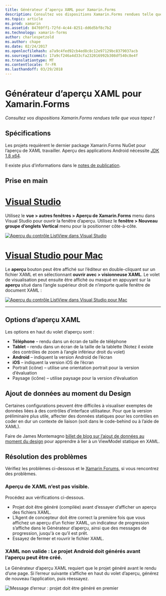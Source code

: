 ```yaml
---
title: Générateur d’aperçu XAML pour Xamarin.Forms
description: Consultez vos dispositions Xamarin.Forms rendues telle que vous tapez !
ms.topic: article
ms.prod: xamarin
ms.assetid: 84769ff1-72fd-4c44-8251-dd6d5bf8c7b2
ms.technology: xamarin-forms
author: charlespetzold
ms.author: chape
ms.date: 02/24/2017
ms.openlocfilehash: a7a9c4fed92cb4ed8c8c12e97129bc8379037acb
ms.sourcegitcommit: 17a9cf246a4d33cfa232016992b308df540c8e4f
ms.translationtype: MT
ms.contentlocale: fr-FR
ms.lasthandoff: 03/29/2018
---
```

# <a name="xaml-previewer-for-xamarinforms"></a>Générateur d’aperçu XAML pour Xamarin.Forms

_Consultez vos dispositions Xamarin.Forms rendues telle que vous tapez !_

## <a name="requirements"></a>Spécifications

Les projets requièrent le dernier package Xamarin.Forms NuGet pour l’aperçu de XAML travailler. Aperçu des applications Android nécessite [JDK 1.8 x64](http://www.oracle.com/technetwork/java/javase/downloads/jdk8-downloads-2133151.html).

Il existe plus d’informations dans le [notes de publication](https://developer.xamarin.com/releases/studio/xamarin.studio_6.2/xamarin.studio_6.2/#Xamarin_Forms_Previewer).

## <a name="getting-started"></a>Prise en main

# <a name="visual-studiotabvswin"></a>[Visual Studio](#tab/vswin)

Utilisez le **vue > autres fenêtres > Aperçu de Xamarin.Forms** menu dans Visual Studio pour ouvrir la fenêtre d’aperçu. Utilisez le **fenêtre > Nouveau groupe d’onglets Vertical** menu pour la positionner côte-à-côte.

[![Aperçu du contrôle ListView dans Visual Studio](xaml-previewer-images/xamlp-list-vs-sml.png "aperçu des formulaires dans Visual Studio")](xaml-previewer-images/xamlp-list-vs.png#lightbox "aperçu des formulaires dans Visual Studio")

# <a name="visual-studio-for-mactabvsmac"></a>[Visual Studio pour Mac](#tab/vsmac)

Le **aperçu** bouton peut être affiché sur l’éditeur en double-cliquant sur un fichier XAML et en sélectionnant **ouvrir avec > visionneuse XAML**. Le volet de visualisation peut ensuite être affiché ou masqué en appuyant sur la **aperçu** situé dans l’angle supérieur droit de n’importe quelle fenêtre de document XAML :

[![Aperçu du contrôle ListView dans Visual Studio pour Mac](xaml-previewer-images/xamlp-list-sml.png "aperçu des formulaires dans Visual Studio pour Mac")](xaml-previewer-images/xamlp-list.png#lightbox "aperçu des formulaires dans Visual Studio pour Mac")

-----

## <a name="xaml-preview-options"></a>Options d’aperçu XAML

Les options en haut du volet d’aperçu sont :

* **Téléphone** – rendu dans un écran de taille de téléphone
* **Tablet** – rendu dans un écran de la taille de la tablette (Notez il existe des contrôles de zoom à l’angle inférieur droit du volet)
* **Android** – indiquent la version Android de l’écran
* **iOS** – indiquent la version iOS de l’écran
* Portrait (icône) – utilise une orientation portrait pour la version d’évaluation
* Paysage (icône) – utilise paysage pour la version d’évaluation

## <a name="adding-design-time-data"></a>Ajout de données au moment du Design

Certaines configurations peuvent être difficiles à visualiser exemptes de données liées à des contrôles d’interface utilisateur. Pour que la version préliminaire plus utile, affecter des données statiques pour les contrôles en coder en dur un contexte de liaison (soit dans le code-behind ou à l’aide de XAML).

Faire de James Montemagno [billet de blog sur l’ajout de données au moment du design](http://motzcod.es/post/143702671962/xamarinforms-xaml-previewer-design-time-data) pour apprendre à lier à un ViewModel statique en XAML.

## <a name="troubleshooting"></a>Résolution des problèmes

Vérifiez les problèmes ci-dessous et le [Xamarin Forums](https://forums.xamarin.com/categories/xamarin-forms), si vous rencontrez des problèmes.

### <a name="xaml-preview-isnt-showing"></a>Aperçu de XAML n’est pas visible.

Procédez aux vérifications ci-dessous.

* Projet doit être généré (compilée) avant d’essayer d’afficher un aperçu des fichiers XAML.
* L’Agent de concepteur doit être correct la première fois que vous affichez un aperçu d’un fichier XAML, un indicateur de progression s’affiche dans le Générateur d’aperçu, ainsi que des messages de progression, jusqu'à ce qu’il est prêt.
* Essayez de fermer et rouvrir le fichier XAML.

### <a name="invalid-xaml-the-android-project-needs-to-built-before-preview-can-be-created"></a>XAML non valide : Le projet Android doit générés avant l’aperçu peut être créé.

Le Générateur d’aperçu XAML requiert que le projet généré avant le rendu d’une page.
Si l’erreur suivante s’affiche en haut du volet d’aperçu, générez de nouveau l’application, puis réessayez.

![Message d’erreur : projet doit être généré en premier](xaml-previewer-images/error-not-built-sml.png "message d’erreur : régénérez le projet")
